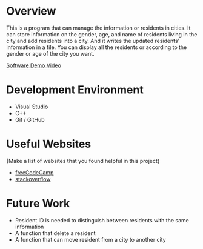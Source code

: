 # Overview

This is a program that can manage the information or residents in cities. It can store information on the gender, age, and name of residents living in the city and add residents into a city. And it writes the updated residents' information in a file. You can display all the residents or according to the gender or age of the city you want. 


[Software Demo Video](https://www.youtube.com/watch?v=gBJ8ftM-bCU)

# Development Environment

* Visual Studio
* C++
* Git / GitHub



# Useful Websites

{Make a list of websites that you found helpful in this project}
* [freeCodeCamp](https://www.freecodecamp.org/news/c-plus-plus-map-explained-with-examples/)
* [stackoverflow](https://stackoverflow.com/questions/8192570/use-of-list-inside-map-c)

# Future Work

* Resident ID is needed to distinguish between residents with the same information
* A function that delete a resident
* A function that can move resident from a city to another city

